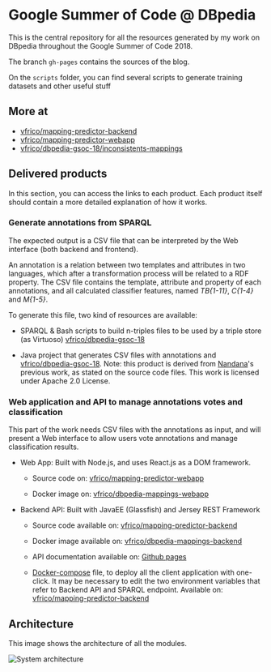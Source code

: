# Google Summer of Code @ DBpedia

This is the central repository for all the resources generated by my work
on DBpedia throughout the Google Summer of Code 2018.

The branch `gh-pages` contains the sources of the blog.

On the `scripts` folder, you can find several scripts to generate training datasets and other useful stuff


## More at
* [vfrico/mapping-predictor-backend](https://github.com/vfrico/mapping-predictor-backend)
* [vfrico/mapping-predictor-webapp](https://github.com/vfrico/mapping-predictor-webapp)
* [vfrico/dbpedia-gsoc-18/inconsistents-mappings](https://github.com/vfrico/dbpedia-gsoc-18/tree/master/inconsistents-mappings)

## Delivered products

In this section, you can access the links to each product. Each product itself should contain a more detailed explanation of how it works.

### Generate annotations from SPARQL
The expected output is a CSV file that can be interpreted by the Web interface (both backend and frontend).

An annotation is a relation between two templates and attributes in two languages, which after a transformation process will be related to a RDF property. The CSV file contains the template, attribute and property of each annotations, and all calculated classifier features, named *TB{1-11}*, *C{1-4}* and *M{1-5}*.

To generate this file, two kind of resources are available:

* SPARQL & Bash scripts to build n-triples files to be used by a triple store (as Virtuoso) [vfrico/dbpedia-gsoc-18](https://github.com/vfrico/dbpedia-gsoc-18/tree/master/scripts)

* Java project that generates CSV files with annotations and  [vfrico/dbpedia-gsoc-18](https://github.com/vfrico/dbpedia-gsoc-18/tree/master/inconsistents-mappings). Note: this product is derived from [Nandana](https://github.com/nandana)'s previous work, as stated on the source code files. This work is licensed under Apache 2.0 License.

### Web application and API to manage annotations votes and classification
This part of the work needs CSV files with the annotations as input, and will present a Web interface to allow users vote annotations and manage classification results.

* Web App: Built with Node.js, and uses React.js as a DOM framework.

  * Source code on: [vfrico/mapping-predictor-webapp](https://github.com/vfrico/mapping-predictor-webapp)

  * Docker image on: [vfrico/dbpedia-mappings-webapp](https://hub.docker.com/r/vfrico/dbpedia-mappings-webapp/)

* Backend API: Built with JavaEE (Glassfish) and Jersey REST Framework

  * Source code available on: [vfrico/mapping-predictor-backend](https://github.com/vfrico/mapping-predictor-backend)

  * Docker image available on: [vfrico/dbpedia-mappings-backend](https://hub.docker.com/r/vfrico/dbpedia-mappings-backend/)

  * API documentation available on: [Github pages](https://vfrico.github.io/mapping-predictor-backend/)

  * [Docker-compose](https://docs.docker.com/compose/) file, to deploy all the client application with one-click. It may be necessary to edit the two environment variables that refer to Backend API and SPARQL endpoint. Available on: [vfrico/mapping-predictor-backend](https://github.com/vfrico/mapping-predictor-backend/blob/master/docker-compose.yml)

## Architecture
This image shows the architecture of all the modules.

![System architecture]( https://raw.githubusercontent.com/vfrico/dbpedia-gsoc-18/gh-pages/img/system_architecture.png "System architecture")
